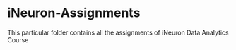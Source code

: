 # iNeuron-Assignments
This particular folder contains all the assignments of iNeuron Data Analytics Course
